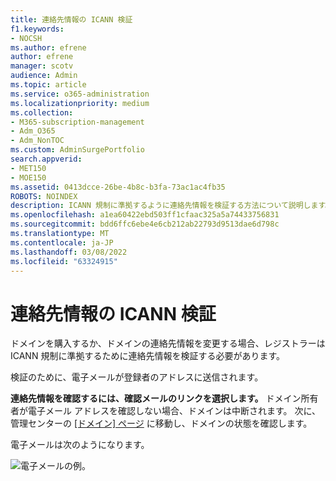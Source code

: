 ```yaml
---
title: 連絡先情報の ICANN 検証
f1.keywords:
- NOCSH
ms.author: efrene
author: efrene
manager: scotv
audience: Admin
ms.topic: article
ms.service: o365-administration
ms.localizationpriority: medium
ms.collection:
- M365-subscription-management
- Adm_O365
- Adm_NonTOC
ms.custom: AdminSurgePortfolio
search.appverid:
- MET150
- MOE150
ms.assetid: 0413dcce-26be-4b8c-b3fa-73ac1ac4fb35
ROBOTS: NOINDEX
description: ICANN 規制に準拠するように連絡先情報を検証する方法について説明します。
ms.openlocfilehash: a1ea60422ebd503ff1cfaac325a5a74433756831
ms.sourcegitcommit: bdd6ffc6ebe4e6cb212ab22793d9513dae6d798c
ms.translationtype: MT
ms.contentlocale: ja-JP
ms.lasthandoff: 03/08/2022
ms.locfileid: "63324915"
---
```

# <a name="icann-verification-of-contact-information"></a>連絡先情報の ICANN 検証

ドメインを購入するか、ドメインの連絡先情報を変更する場合、レジストラーは ICANN 規制に準拠するために連絡先情報を検証する必要があります。

検証のために、電子メールが登録者のアドレスに送信されます。

 **連絡先情報を確認するには、確認メールのリンクを選択します。** ドメイン所有者が電子メール アドレスを確認しない場合、ドメインは中断されます。 次に、管理センターの [[ドメイン] ページ](https://admin.microsoft.com/adminportal/home?ref=Domains) に移動し、ドメインの状態を確認します。

電子メールは次のようになります。

![電子メールの例。](../../media/8bf27c08-510c-4d49-b152-8d047d038f1f.jpg)


